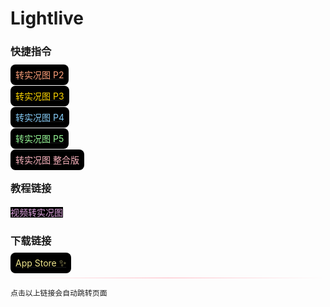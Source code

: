 
# Lightlive

### 快捷指令

[<span style="color:#FFA07A; background-color: #000; padding: 8px; border-radius: 8px;">转实况图 P2</span>](https://www.icloud.com/shortcuts/48444e5a54e34b7ca1091573a8d07749)

[<span style="color:#FFD700; background-color: #000; padding: 8px; border-radius: 8px;">转实况图 P3</span>](https://www.icloud.com/shortcuts/94af7d62dae84145bd63855abfca5c24)

[<span style="height: 30px; color:#87CEFA; background-color: #000; padding: 8px; border-radius: 8px;">转实况图 P4</span>](https://www.icloud.com/shortcuts/3e676aff669845838763362db085a3b6)

[<span style="color:#98FB98; background-color: #000; padding: 8px; border-radius: 8px;">转实况图 P5</span>](https://www.icloud.com/shortcuts/541783f81f854198a8070e4de92afe9f)

[<span style="color:#FFB6C1; background-color: #000; padding: 8px; border-radius: 8px;">转实况图 整合版</span>](https://www.icloud.com/shortcuts/5111cb1cbc054196887ed29d9adbc21e)

### 教程链接

[<span style="color:#DDA0DD; background-color:#000">视频转实况图</span>](http://xhslink.com/o/3gyfoWiPEc3)

### 下载链接

[<span style="color:#F0E68C; background-color: #000; padding: 8px; border-radius: 8px;">App Store ✨</span>](https://apps.apple.com/cn/app/lightlive/id6746684792)

<hr style="border: none; height: 1px; background: linear-gradient(90deg, transparent, #FFB6C1, transparent)">

	点击以上链接会自动跳转页面
